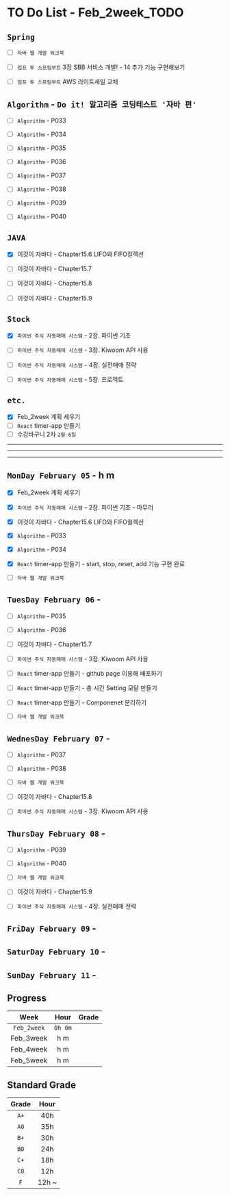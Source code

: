 # TO Do List - Feb_2week_TODO


## `Spring`
- [ ] `자바 웹 개발 워크북`
- [ ] `점프 투 스프링부트` 3장 SBB 서비스 개발! - 14 추가 기능 구현해보기
- [ ] `점프 투 스프링부트` AWS 라이트세일 교체


## `Algorithm` - `Do it! 알고리즘 코딩테스트 '자바 편'`
- [ ] `Algorithm` - P033
- [ ] `Algorithm` - P034
- [ ] `Algorithm` - P035
- [ ] `Algorithm` - P036
- [ ] `Algorithm` - P037
- [ ] `Algorithm` - P038
- [ ] `Algorithm` - P039
- [ ] `Algorithm` - P040


## `JAVA`
- [x] 이것이 자바다 - Chapter15.6 LIFO와 FIFO컬렉션
- [ ] 이것이 자바다 - Chapter15.7
- [ ] 이것이 자바다 - Chapter15.8
- [ ] 이것이 자바다 - Chapter15.9


## `Stock`
- [x] `파이썬 주식 자동매매 시스템` - 2장. 파이썬 기초
- [ ] `파이썬 주식 자동매매 시스템` - 3장. Kiwoom API 사용
- [ ] `파이썬 주식 자동매매 시스템` - 4장. 실전매매 전략
- [ ] `파이썬 주식 자동매매 시스템` - 5장. 프로젝트



## `etc.`
- [x] Feb_2week 계획 세우기
- [ ] `React` timer-app 만들기
- [ ] 수강바구니 2차 `2월 6일`

---
---
---

## `MonDay February 05` - h m 
- [x] Feb_2week 계획 세우기
- [x] `파이썬 주식 자동매매 시스템` - 2장. 파이썬 기초 - 마무리
- [x] 이것이 자바다 - Chapter15.6 LIFO와 FIFO컬렉션
- [x] `Algorithm` - P033
- [x] `Algorithm` - P034
- [x] `React` timer-app 만들기 - start, stop, reset, add 기능 구현 완료
- [ ] `자바 웹 개발 워크북`


## `TuesDay February 06` - 
- [ ] `Algorithm` - P035
- [ ] `Algorithm` - P036
- [ ] 이것이 자바다 - Chapter15.7 
- [ ] `파이썬 주식 자동매매 시스템` - 3장. Kiwoom API 사용
- [ ] `React` timer-app 만들기 - github page 이용해 배포하기
- [ ] `React` timer-app 만들기 - 총 시간 Setting 모달 만들기
- [ ] `React` timer-app 만들기 - Componenet 분리하기
- [ ] `자바 웹 개발 워크북`


## `WednesDay February 07` - 
- [ ] `Algorithm` - P037
- [ ] `Algorithm` - P038
- [ ] `자바 웹 개발 워크북`
- [ ] 이것이 자바다 - Chapter15.8
- [ ] `파이썬 주식 자동매매 시스템` - 3장. Kiwoom API 사용


## `ThursDay February 08` - 
- [ ] `Algorithm` - P039
- [ ] `Algorithm` - P040
- [ ] `자바 웹 개발 워크북`
- [ ] 이것이 자바다 - Chapter15.9 
- [ ] `파이썬 주식 자동매매 시스템` - 4장. 실전매매 전략


## `FriDay February 09` - 



## `SaturDay February 10` - 



## `SunDay February 11` - 



## Progress
| Week | Hour | Grade |
|:---:|:---:|:---:|
|`Feb_2week`|`0h 0m`||
|Feb_3week|h m||
|Feb_4week|h m||
|Feb_5week|h m||


## Standard Grade

| Grade | Hour |
|:---:|:---:|
|`A+`|40h|
|`A0`|35h|
|`B+`|30h|
|`B0`|24h|
|`C+`|18h|
|`C0`|12h|
|`F`|12h ~|


